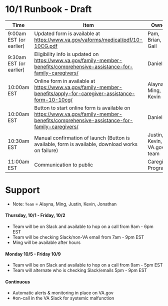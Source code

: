 # 10/1 Runbook - Draft

| Time | Item | Owner | Status |
|---|---|---|---|
| 9:00am EST (or earlier) | Updated form is available at https://www.va.gov/vaforms/medical/pdf/10-10CG.pdf | Pam, Brian, Gail  |   | 
| 9:30am EST (or earlier) | Eligibility info is updated on https://www.va.gov/family-member-benefits/comprehensive-assistance-for-family-caregivers/    | Danielle 
| 10:00am EST  | Online form in available at https://www.va.gov/family-member-benefits/apply-for-caregiver-assistance-form-10-10cg/  | Alayna, Ming, Kevin  |   
| 10:00am EST  | Button to start online form is available on https://www.va.gov/family-member-benefits/comprehensive-assistance-for-family-caregivers/  | Danielle | 
| 10:30am EST | Manual confirmation of launch (Button is available, form is available, download works on failure) | Justin, Kevin, VA.gov team | 
| 11:00am EST | Communication to public | Caregiver Program 


# Support
- Note: `Team` = Alayna, Ming, Justin, Kevin, Jonathan

#### Thursday, 10/1 - Friday, 10/2
- Team will be on Slack and available to hop on a call from 9am - 6pm EST
- Team will be checking Slack/non-VA email from 7am - 9pm EST
- Ming will be available after hours
#### Monday 10/5 - Friday 10/9
- Team will be on Slack and available to hop on a call from 9am - 5pm EST
- Team will alternate who is checking Slack/emails 5pm - 9pm EST
#### Continuous
- Automatic alerts & monitoring in place on VA.gov
- #on-call in the VA Slack for systemic malfunction
